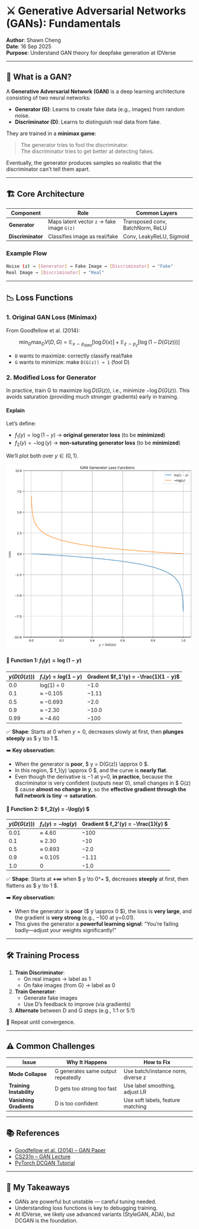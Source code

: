 # ⚔️ Generative Adversarial Networks (GANs): Fundamentals  

**Author**: Shawn Cheng  
**Date**: 16 Sep 2025  
**Purpose**: Understand GAN theory for deepfake generation at IDVerse  

---

## 🧠 What is a GAN?

A **Generative Adversarial Network (GAN)** is a deep learning architecture consisting of two neural networks:

- **Generator (G)**: Learns to create fake data (e.g., images) from random noise.
- **Discriminator (D)**: Learns to distinguish real data from fake.

They are trained in a **minimax game**:
> The generator tries to fool the discriminator.  
> The discriminator tries to get better at detecting fakes.

Eventually, the generator produces samples so realistic that the discriminator can't tell them apart.

---

## 🏗️ Core Architecture

| Component | Role | Common Layers |
|--------|------|----------------|
| **Generator** | Maps latent vector `z` → fake image `G(z)` | Transposed conv, BatchNorm, ReLU |
| **Discriminator** | Classifies image as real/fake | Conv, LeakyReLU, Sigmoid |

### Example Flow

```bash
Noise (z) → [Generator] → Fake Image → [Discriminator] → "Fake"
Real Image → [Discriminator] → "Real"
```

---

## 📉 Loss Functions

### 1. **Original GAN Loss (Minimax)**

From Goodfellow et al. (2014):

$$
\min_G \max_D V(D, G) = \mathbb{E}_{x \sim p_{data}}[\log D(x)] + \mathbb{E}_{z \sim p_z}[\log(1 - D(G(z)))]
$$

- `D` wants to maximize: correctly classify real/fake
- `G` wants to minimize: make `D(G(z)) ≈ 1` (fool D)

### 2. **Modified Loss for Generator**

In practice, train G to maximize $\log D(G(z))$, i.e., minimize $-\log D(G(z))$. This avoids saturation (providing much stronger gradients) early in training.

#### Explain

Let’s define:

- $f_1(y) = \log(1 - y)$ → **original generator loss** (to be **minimized**)
- $f_2(y) = -\log(y)$ → **non-saturating generator loss** (to be **minimized**)

We’ll plot both over $y \in (0, 1)$.

![GAN Generator Loss Functions](output.png)  

#### 🔹 Function 1: $f_1(y) = \log(1 - y)$

| $y (D(G(z)))$ | $f₁(y) = log(1−y)$ | Gradient $f_1'(y) = -\frac{1}{1 - y}$ |
|-------------|------------------|------------------------------------------|
| 0.0         | log(1) = 0       | −1.0                                     |
| 0.1         | ≈ −0.105         | −1.11                                    |
| 0.5         | ≈ −0.693         | −2.0                                     |
| 0.9         | ≈ −2.30          | −10.0                                    |
| 0.99        | ≈ −4.60          | −100                                     |

✅ **Shape**: Starts at 0 when $y=0$, decreases slowly at first, then **plunges steeply** as $ y \to 1 $.

➡️ **Key observation**:  

- When the generator is **poor**, $ y = D(G(z)) \approx 0 $.  
- In this region, $ f_1(y) \approx 0 $, and the curve is **nearly flat**.  
- Even though the derivative is −1 at y=0, **in practice**, because the discriminator is very confident (outputs near 0), small changes in $ G(z) $ cause **almost no change in y**, so the **effective gradient through the full network is tiny** → **saturation**.

#### 🔹 Function 2: $ f_2(y) = -\log(y) $

| $y (D(G(z)))$ | $f₂(y) = −log(y)$ | Gradient $ f_2'(y) = -\frac{1}{y} $ |
|-------------|------------------|--------------------------------------|
| 0.01        | ≈ 4.60           | −100                                 |
| 0.1         | ≈ 2.30           | −10                                  |
| 0.5         | ≈ 0.693          | −2.0                                 |
| 0.9         | ≈ 0.105          | −1.11                                |
| 1.0         | 0                | −1.0                                 |

✅ **Shape**: Starts at **+∞** when $ y \to 0^+ $, decreases **steeply** at first, then flattens as $ y \to 1 $.

➡️ **Key observation**:  

- When the generator is **poor** ($ y \approx 0 $), the loss is **very large**, and the gradient is **very strong** (e.g., −100 at y=0.01).  
- This gives the generator a **powerful learning signal**: “You’re failing badly—adjust your weights significantly!”

---

## 🛠️ Training Process

1. **Train Discriminator**:
   - On real images → label as 1
   - On fake images (from G) → label as 0
2. **Train Generator**:
   - Generate fake images
   - Use D’s feedback to improve (via gradients)
3. **Alternate** between D and G steps (e.g., 1:1 or 5:1)

🔁 Repeat until convergence.

---

## ⚠️ Common Challenges

| Issue | Why It Happens | How to Fix |
|------|----------------|-----------|
| **Mode Collapse** | G generates same output repeatedly | Use batch/instance norm, diverse z |
| **Training Instability** | D gets too strong too fast | Use label smoothing, adjust LR |
| **Vanishing Gradients** | D is too confident | Use soft labels, feature matching |

---

## 📚 References

- [Goodfellow et al. (2014) – GAN Paper](https://arxiv.org/abs/1406.2661)
- [CS231n – GAN Lecture](https://www.youtube.com/watch?v=8L11aMN5KY8)
- [PyTorch DCGAN Tutorial](https://pytorch.org/tutorials/beginner/dcgan_faces_tutorial.html)

---

## 📝 My Takeaways

- GANs are powerful but unstable — careful tuning needed.
- Understanding loss functions is key to debugging training.
- At IDVerse, we likely use advanced variants (StyleGAN, ADA), but DCGAN is the foundation.
